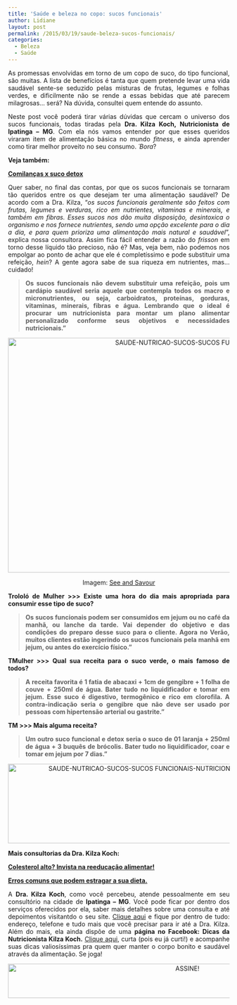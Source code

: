 ```yaml
---
title: 'Saúde e beleza no copo: sucos funcionais'
author: Lidiane
layout: post
permalink: /2015/03/19/saude-beleza-sucos-funcionais/
categories:
  - Beleza
  - Saúde
---
```

<p align="justify">
  As promessas envolvidas em torno de um copo de suco, do tipo funcional, são muitas. A lista de benefícios é tanta que quem pretende levar uma vida saudável sente-se seduzido pelas misturas de frutas, legumes e folhas verdes, e dificilmente não se rende a essas bebidas que até parecem milagrosas… será? Na dúvida, consultei quem entende do assunto.
</p>

<p align="justify">
  Neste post você poderá tirar várias dúvidas que cercam o universo dos sucos funcionais, todas tiradas pela <strong>Dra. Kilza Koch, Nutricionista de Ipatinga – MG</strong>. Com ela nós vamos entender por que esses queridos viraram item de alimentação básica no mundo <em>fitness</em>, e ainda aprender como tirar melhor proveito no seu consumo. <em>´Bora</em>?
</p>

<p align="justify">
  <strong>Veja também:</strong>
</p>

<p align="justify">
  <a href="http://ow.ly/I6ulN" target="_blank" rel="noopener noreferrer"><strong>Comilanças x suco detox</strong></a>
</p>

<p align="justify">
  Quer saber, no final das contas, por que os sucos funcionais se tornaram tão queridos entre os que desejam ter uma alimentação saudável? De acordo com a Dra. Kilza, “<em>os sucos funcionais geralmente são feitos com frutas, legumes e verduras, rico em nutrientes, vitaminas e minerais, e também em fibras. Esses sucos nos dão muita disposição, desintoxica o organismo e nos fornece nutrientes, sendo uma opção excelente para o dia a dia, e para quem prioriza uma alimentação mais natural e saudável</em>”, explica nossa consultora. Assim fica fácil entender a razão do <em>frisson</em> em torno desse líquido tão precioso, não é? Mas, veja bem, não podemos nos empolgar ao ponto de achar que ele é completíssimo e pode substituir uma refeição, <em>hein</em>? A gente agora sabe de sua riqueza em nutrientes, mas… cuidado!
</p>

> <p align="justify">
>   <strong>Os sucos funcionais não devem substituir uma refeição, pois um cardápio saudável seria aquele que contempla todos os macro e micronutrientes, ou seja, carboidratos, proteínas, gorduras, vitaminas, minerais, fibras e água. Lembrando que o ideal é procurar um nutricionista para montar um plano alimentar personalizado conforme seus objetivos e necessidades nutricionais.”</strong>
> </p>

<p align="center">
  <a href="https://www.trololodemulher.com.br/2015/03/SAUDE-NUTRICAO-SUCOS-SUCOS-FUNCIONAIS.jpg"><img class="alignnone size-full wp-image-10859" src="https://www.trololodemulher.com.br/2015/03/SAUDE-NUTRICAO-SUCOS-SUCOS-FUNCIONAIS.jpg" alt="SAUDE-NUTRICAO-SUCOS-SUCOS FUNCIONAIS" width="800" height="534" /></a>
</p>

<p align="center">
  Imagem: <a href="http://blog.jchongstudio.com/2014/08/morning-sunrise-orange-peach-and.html#_a5y_p=2383278" target="_blank" rel="noopener noreferrer">See and Savour</a>
</p>

<p align="justify">
  <strong>Trololó de Mulher >>> Existe uma hora do dia mais apropriada para consumir esse tipo de suco?</strong>
</p>

> <p align="justify">
>   <strong>Os sucos funcionais podem ser consumidos em jejum ou no café da manhã, ou lanche da tarde. Vai depender do objetivo e das condições do preparo desse suco para o cliente. Agora no Verão, muitos clientes estão ingerindo os sucos funcionais pela manhã em jejum, ou antes do exercício físico.”</strong>
> </p>

<p align="justify">
  <strong>TMulher >>> Qual sua receita para o suco verde, o mais famoso de todos?</strong>
</p>

> <p align="justify">
>   <strong>A receita favorita é 1 fatia de abacaxi + 1cm de gengibre + 1 folha de couve + 250ml de água. Bater tudo no liquidificador e tomar em jejum. Esse suco é digestivo, termogênico e rico em clorofila. A contra-indicação seria o gengibre que não deve ser usado por pessoas com hipertensão arterial ou gastrite.”</strong>
> </p>

<p align="justify">
  <strong>TM >>> Mais alguma receita?</strong>
</p>

> <p align="justify">
>   <strong>Um outro suco funcional e detox seria o suco de 01 laranja + 250ml de água + 3 buquês de brócolis. Bater tudo no liquidificador, coar e tomar em jejum por 7 dias.”</strong>
> </p>

<p align="center">
  <a href="https://www.trololodemulher.com.br/2015/03/SAUDE-NUTRICAO-SUCOS-SUCOS-FUNCIONAIS-NUTRICIONISTA-IPATINGA-MG-KILZA-KOCH.png"><img class="alignnone size-full wp-image-10861" src="https://www.trololodemulher.com.br/2015/03/SAUDE-NUTRICAO-SUCOS-SUCOS-FUNCIONAIS-NUTRICIONISTA-IPATINGA-MG-KILZA-KOCH.png" alt="SAUDE-NUTRICAO-SUCOS-SUCOS FUNCIONAIS-NUTRICIONISTA-IPATINGA-MG-KILZA KOCH" width="800" height="181" /></a>
</p>

<p align="justify">
  <strong>Mais consultorias da Dra. Kilza Koch:</strong>
</p>

<p align="justify">
  <a href="http://www.trololodemulher.com.br/2010/12/03/reeducacao-alimentar/" target="_blank" rel="noopener noreferrer"><strong>Colesterol alto? Invista na reeducação alimentar!</strong></a>
</p>

<p align="justify">
  <a href="http://www.trololodemulher.com.br/2010/02/02/dieta/" target="_blank" rel="noopener noreferrer"><strong>Erros comuns que podem estragar a sua dieta.</strong></a>
</p>

<p align="justify">
  A <strong>Dra. Kilza Koch</strong>, como você percebeu, atende pessoalmente em seu consultório na cidade de <strong>Ipatinga &#8211; MG</strong>. Você pode ficar por dentro dos serviços oferecidos por ela, saber mais detalhes sobre uma consulta e até depoimentos visitantdo o seu site. <a href="http://kilzakoch.com.br/" target="_blank" rel="noopener noreferrer">Clique aqui</a> e fique por dentro de tudo: endereço, telefone e tudo mais que você precisar para ir até a Dra. Kilza. Além do mais, ela ainda dispõe de uma <strong>página no Facebook: Dicas da Nutricionista Kilza Koch.</strong> <a href="https://www.facebook.com/dicasdanutricionistakilzakoch/timeline" target="_blank" rel="noopener noreferrer">Clique aqui</a>, curta (pois eu já curti!) e acompanhe suas dicas valiosíssimas pra quem quer manter o corpo bonito e saudável através da alimentação. Se joga!
</p>

<p align="center">
  <a href="http://feedburner.google.com/fb/a/mailverify?uri=blogBichaFemea&loc=en_US" target="_blank" rel="noopener noreferrer"><img class="alignnone size-full wp-image-10439" src="https://www.trololodemulher.com.br/2014/09/ASSINE.png" alt="ASSINE!" width="800" height="78" /></a>
</p>

<p align="justify">